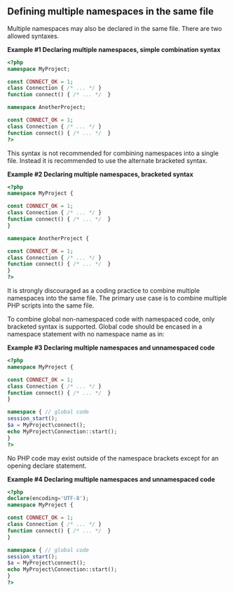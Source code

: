Defining multiple namespaces in the same file
---------------------------------------------

Multiple namespaces may also be declared in the same file. There are two
allowed syntaxes.

**Example \#1 Declaring multiple namespaces, simple combination syntax**

``` php
<?php
namespace MyProject;

const CONNECT_OK = 1;
class Connection { /* ... */ }
function connect() { /* ... */  }

namespace AnotherProject;

const CONNECT_OK = 1;
class Connection { /* ... */ }
function connect() { /* ... */  }
?>
```

This syntax is not recommended for combining namespaces into a single
file. Instead it is recommended to use the alternate bracketed syntax.

**Example \#2 Declaring multiple namespaces, bracketed syntax**

``` php
<?php
namespace MyProject {

const CONNECT_OK = 1;
class Connection { /* ... */ }
function connect() { /* ... */  }
}

namespace AnotherProject {

const CONNECT_OK = 1;
class Connection { /* ... */ }
function connect() { /* ... */  }
}
?>
```

It is strongly discouraged as a coding practice to combine multiple
namespaces into the same file. The primary use case is to combine
multiple PHP scripts into the same file.

To combine global non-namespaced code with namespaced code, only
bracketed syntax is supported. Global code should be encased in a
namespace statement with no namespace name as in:

**Example \#3 Declaring multiple namespaces and unnamespaced code**

``` php
<?php
namespace MyProject {

const CONNECT_OK = 1;
class Connection { /* ... */ }
function connect() { /* ... */  }
}

namespace { // global code
session_start();
$a = MyProject\connect();
echo MyProject\Connection::start();
}
?>
```

No PHP code may exist outside of the namespace brackets except for an
opening declare statement.

**Example \#4 Declaring multiple namespaces and unnamespaced code**

``` php
<?php
declare(encoding='UTF-8');
namespace MyProject {

const CONNECT_OK = 1;
class Connection { /* ... */ }
function connect() { /* ... */  }
}

namespace { // global code
session_start();
$a = MyProject\connect();
echo MyProject\Connection::start();
}
?>
```
